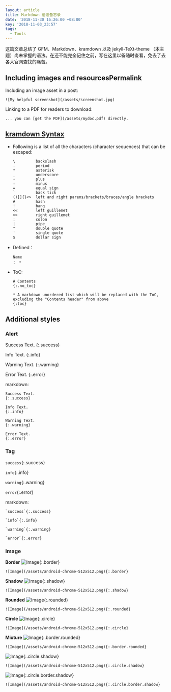 ```yaml
---
layout: article
title: Markdown 语法备忘录
date: '2018-11-30 16:26:00 +08:00'
key: '2018-11-03_23:57'
tags:
  - Tools
---
```


这篇文章总结了 GFM、Markdown、kramdown 以及 jekyll-TeXt-theme （本主题）尚未掌握的语法。在还不能完全记住之前，写在这里以备随时查看，免去了去各大官网查找的痛苦。

<!--more-->

## Including images and resourcesPermalink
Including an image asset in a post:

```
![My helpful screenshot](/assets/screenshot.jpg)

```

Linking to a PDF for readers to download:

```
... you can [get the PDF](/assets/mydoc.pdf) directly.
```

## [kramdown Syntax](https://kramdown.gettalong.org/syntax.html)

- Following is a list of all the characters (character sequences) that can be escaped:

  ```
  \         backslash
  .         period
  *         asterisk
  _         underscore
  +         plus
  -         minus
  =         equal sign
  `         back tick
  ()[]{}<>  left and right parens/brackets/braces/angle brackets
  #         hash
  !         bang
  <<        left guillemet
  >>        right guillemet
  :         colon
  |         pipe
  "         double quote
  '         single quote
  $         dollar sign
  ```

- Defined：

  ```
  Name
  ： *
  ```

- ToC:

  ```
  # Contents
  {:.no_toc}

  * A markdown unordered list which will be replaced with the ToC, excluding the "Contents header" from above
  {:toc}
  ```

## Additional styles

### Alert

Success Text.
{:.success}

Info Text.
{:.info}

Warning Text.
{:.warning}

Error Text.
{:.error}

markdown:

```
Success Text.
{:.success}
```
```
Info Text.
{:.info}
```
```
Warning Text.
{:.warning}
```
```
Error Text.
{:.error}
```

### Tag

`success`{:.success}

`info`{:.info}

`warning`{:.warning}

`error`{:.error}

markdown:

```
`success`{:.success}
```
```
`info`{:.info}
```
```
`warning`{:.warning}
```
```
`error`{:.error}
```

### Image

**Border**
![Image](/assets/android-chrome-512x512.png){:.border}

```
![Image](/assets/android-chrome-512x512.png){:.border}
```

**Shadow**
![Image](/assets/android-chrome-512x512.png){:.shadow}

```
![Image](/assets/android-chrome-512x512.png){:.shadow}
```

**Rounded**
![Image](/assets/android-chrome-512x512.png){:.rounded}

```
![Image](/assets/android-chrome-512x512.png){:.rounded}
```

**Circle**
![Image](/assets/android-chrome-512x512.png){:.circle}

```
![Image](/assets/android-chrome-512x512.png){:.circle}
```

**Mixture**
![Image](/assets/android-chrome-512x512.png){:.border.rounded}

```
![Image](/assets/android-chrome-512x512.png){:.border.rounded}
```

![Image](/assets/android-chrome-512x512.png){:.circle.shadow}

```
![Image](/assets/android-chrome-512x512.png){:.circle.shadow}
```

![Image](/assets/android-chrome-512x512.png){:.circle.border.shadow}

```
![Image](/assets/android-chrome-512x512.png){:.circle.border.shadow}
```
